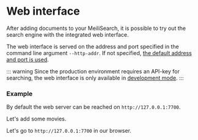 # Web interface

After adding documents to your MeiliSearch, it is possible to try out the search engine with the integrated web interface.

The web interface is served on the address and port specified in the command line argument `--http-addr`. If not specified, [the default address and port is used](/reference/features/configuration.md#http-address-port-binding).

::: warning
Since the production environment requires an API-key for searching, the web interface is only available in [development mode](/reference/features/configuration.md#environment).
:::

### Example

By default the web server can be reached on `http://127.0.0.1:7700`.

Let's add some movies.

<CodeSamples id="add_movies_json_1" />

Let's go to `http://127.0.0.1:7700` in our browser.

<MovieGif />
